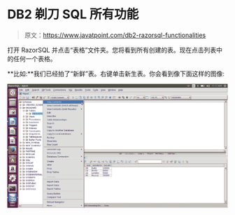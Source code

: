 # DB2 剃刀 SQL 所有功能

> 原文：<https://www.javatpoint.com/db2-razorsql-functionalities>

打开 RazorSQL 并点击“表格”文件夹。您将看到所有创建的表。现在点击列表中的任何一个表格。

**比如:**我们已经拍了“新鲜”表。右键单击新生表。你会看到像下面这样的图像:

![DB2 all1](img/d20f619b31be696acec18a53d4decf1d.png)